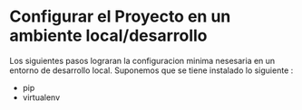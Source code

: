 # Configurar el Proyecto en un ambiente local/desarrollo


Los siguientes pasos lograran la configuracion minima nesesaria en un entorno de desarrollo local. Suponemos que se tiene instalado lo siguiente :

* pip
* virtualenv

